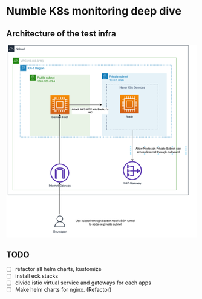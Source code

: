 # Numble K8s monitoring deep dive

## Architecture of the test infra

![](images/arch.png)


## TODO

- [ ] refactor all helm charts, kustomize
- [ ] install eck stacks
- [ ] divide istio virtual service and gateways for each apps
- [ ] Make helm charts for nginx. (Refactor)